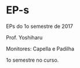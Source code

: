 # EP-s
EPs do 1o semestre de 2017

Prof. Yoshiharu

Monitores: Capella e Padilha

1o semestre no curso.
